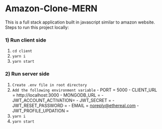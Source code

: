 # Amazon-Clone-MERN
This is a full stack application built in javascript similar to amazon website.
Steps to run this project locally:
### 1) Run client side
   1. `cd client`
   2. `yarn i`
   3. `yarn start`
   
### 2) Run server side
   1. `Create .env file in root directory`
   2. `Add the following environment variable`
     - PORT = 5000
     - CLIENT_URL = http://localhost:3000
     - MONGODB_URL = <your-mongodb-atlas-cluster-database-url>
     - JWT_ACCOUNT_ACTIVATION= <your-accout-activation-jwt-secret>
     - JWT_SECRET = <your-jwt-secret>
     - JWT_RESET_PASSWORD = <your-jwt-reset-password-secret>
     - EMAIL = noreply@ethereal.com
     - JWT_PROFILE_UPDATION = <your-jwt-profile-updation-secret>
   3. `yarn i`
   4. `yarn start`
